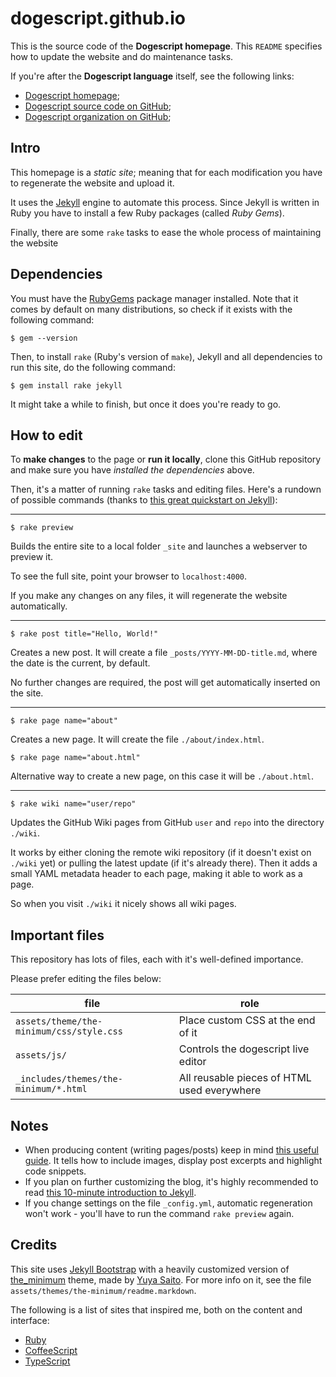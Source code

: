 # dogescript.github.io

This is the source code of the **Dogescript homepage**.
This `README` specifies how to update the website and do maintenance tasks.

If you're after the **Dogescript language** itself, see the following links:

* [Dogescript homepage][home];
* [Dogescript source code on GitHub][hub];
* [Dogescript organization on GitHub][org];

## Intro

This homepage is a *static site*; meaning that for each modification you have
to regenerate the website and upload it.

It uses the [Jekyll][jekyll] engine to automate this process. Since Jekyll
is written in Ruby you have to install a few Ruby packages (called _Ruby Gems_).

Finally, there are some `rake` tasks to ease the whole process of maintaining
the website

## Dependencies

You must have the [RubyGems][gems] package manager installed. Note that it
comes by default on many distributions, so check if it exists with the following
command:

    $ gem --version

Then, to install `rake` (Ruby's version of `make`), Jekyll and all dependencies
to run this site, do the following command:

    $ gem install rake jekyll

It might take a while to finish, but once it does you're ready to go.

## How to edit

To **make changes** to the page or **run it locally**, clone this GitHub
repository and make sure you have _installed the dependencies_ above.

Then, it's a matter of running `rake` tasks and editing files.
Here's a rundown of possible commands (thanks to [this great quickstart on Jekyll][tuto]):

---

    $ rake preview

Builds the entire site to a local folder `_site` and launches a webserver to
preview it.

To see the full site, point your browser to `localhost:4000`.

If you make any changes on any files, it will regenerate the website
automatically.

---

    $ rake post title="Hello, World!"

Creates a new post. It will create a file `_posts/YYYY-MM-DD-title.md`, where
the date is the current, by default.

No further changes are required, the post will get automatically inserted on the
site.

---

    $ rake page name="about"

Creates a new page. It will create the file `./about/index.html`.

    $ rake page name="about.html"

Alternative way to create a new page, on this case it will be `./about.html`.

---

    $ rake wiki name="user/repo"

Updates the GitHub Wiki pages from GitHub `user` and `repo` into the directory `./wiki`.

It works by either cloning the remote wiki repository (if it doesn't exist
on `./wiki` yet) or pulling the latest update (if it's already there).
Then it adds a small YAML metadata header to each page, making it able to
work as a page.

So when you visit `./wiki` it nicely shows all wiki pages.

## Important files

This repository has lots of files, each with it's well-defined importance.

Please prefer editing the files below:

| file | role |
| ---- | ---- |
| `assets/theme/the-minimum/css/style.css` | Place custom CSS at the end of it |
| `assets/js/` | Controls the dogescript live editor |
| `_includes/themes/the-minimum/*.html`    | All reusable pieces of HTML used everywhere |

## Notes

* When producing content (writing pages/posts) keep in mind
  [this useful guide][posts]. It tells how to include images, display
  post excerpts and highlight code snippets.
* If you plan on further customizing the blog, it's highly recommended to
  read [this 10-minute introduction to Jekyll][intro].
* If you change settings on the file `_config.yml`, automatic regeneration won't
  work - you'll have to run the command `rake preview` again.

## Credits

This site uses [Jekyll Bootstrap][boots] with a heavily customized version of
[the_minimum][theme] theme, made by [Yuya Saito][theme_author]. For more info
on it, see the file `assets/themes/the-minimum/readme.markdown`.

The following is a list of sites that inspired me, both on the content and interface:

* [Ruby](https://www.ruby-lang.org/en/)
* [CoffeeScript](http://coffeescript.org/)
* [TypeScript](http://www.typescriptlang.org/)

[home]:         http://dogescript.io/
[hub]:          https://github.com/dogescript/dogescript/
[org]:          https://github.com/dogescript/
[jekyll]:       http://jekyllrb.com/
[gems]:         https://rubygems.org/pages/download
[tuto]:         http://jekyllbootstrap.com/usage/jekyll-quick-start.html
[intro]:        http://jekyllbootstrap.com/lessons/jekyll-introduction.html
[boots]:        http://jekyllbootstrap.com/
[theme]:        https://github.com/studiomohawk/jekyll-theme-the_minimum
[theme_author]: http://layouts-the.me/
[posts]:        http://jekyllrb.com/docs/posts/

